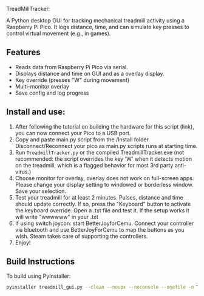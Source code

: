 TreadMillTracker:

A Python desktop GUI for tracking mechanical treadmill activity using a Raspberry Pi Pico. It logs distance, time, and can simulate key presses to control virtual movement (e.g., in games).

## Features
- Reads data from Raspberry Pi Pico via serial. 
- Displays distance and time on GUI and as a overlay display.
- Key override (presses "W" during movement)
- Multi-monitor overlay
- Save config and log progress


## Install and use:

1. After following the tutorial on building the hardware for this script (link), you can now connect your Pico to a USB port. 
2. Copy and paste main.py script from the /Install folder. Disconnect/Reconnect your pico as main.py scripts runs at starting time.
3. Run `TreadmillTracker.py` or the compiled TreadmillTracker.exe (not recommended: the script overrides the key 'W' when it detects motion on the treadmill, which is a flagged behavior for most 3rd party anti-virus.)
4. Choose monitor for overlay, overlay does not work on full-screen apps. Please change your display setting to windowed or borderless window. Save your selection.
5. Test your treadmill for at least 2 minutes. Pulses, distance and time should update correctly. If so, press the "Keyboard" button to activate the keyboard override. Open a .txt file and test it. If the setup works it will write "wwwwww" in your .txt
6. If using switch joycon: start BetterJoyforCemu. Connect your controller via bluetooth and use BetterJoyForCemu to map the buttons as you wish. Steam takes care of supporting the controllers.
7. Enjoy!

## Build Instructions

To build using PyInstaller:

```bash
pyinstaller treadmill_gui.py --clean --noupx --noconsole --onefile -n TreadMillTracker --add-data "config.json;." --add-data "gui_log.txt;." --add-data "LICENSE.txt;." --add-data "TreadmillTracker_icon.png;."  --icon=TreadmillTracker_icon.png

